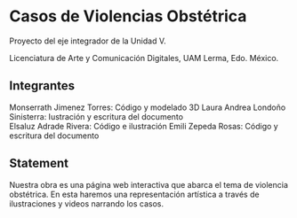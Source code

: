 # Casos de Violencias Obstétrica
Proyecto del eje integrador de la Unidad V.  

Licenciatura de Arte y Comunicación Digitales, UAM Lerma, Edo. México.  

## Integrantes 
Monserrath Jimenez Torres: Código y modelado 3D
Laura Andrea Londoño Sinisterra: Iustración y escritura del documento   
Elsaluz Adrade Rivera: Código e ilustración
Emili Zepeda Rosas: Código y escritura del documento   

## Statement
Nuestra obra es una página web interactiva que abarca el tema de violencia obstétrica.   En esta haremos una representación artística a través de ilustraciones y videos narrando los casos.